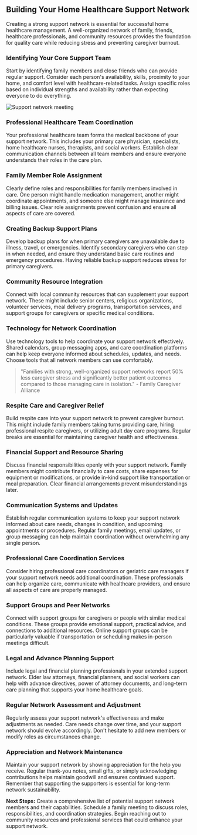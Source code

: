 ## Building Your Home Healthcare Support Network

Creating a strong support network is essential for successful home healthcare management. A well-organized network of family, friends, healthcare professionals, and community resources provides the foundation for quality care while reducing stress and preventing caregiver burnout.

### Identifying Your Core Support Team

Start by identifying family members and close friends who can provide regular support. Consider each person's availability, skills, proximity to your home, and comfort level with healthcare-related tasks. Assign specific roles based on individual strengths and availability rather than expecting everyone to do everything.

![Support network meeting](https://images.unsplash.com/photo-1573497019940-1c28c88b4f3e?w=600&h=300&fit=crop)

### Professional Healthcare Team Coordination

Your professional healthcare team forms the medical backbone of your support network. This includes your primary care physician, specialists, home healthcare nurses, therapists, and social workers. Establish clear communication channels between all team members and ensure everyone understands their roles in the care plan.

### Family Member Role Assignment

Clearly define roles and responsibilities for family members involved in care. One person might handle medication management, another might coordinate appointments, and someone else might manage insurance and billing issues. Clear role assignments prevent confusion and ensure all aspects of care are covered.

### Creating Backup Support Plans

Develop backup plans for when primary caregivers are unavailable due to illness, travel, or emergencies. Identify secondary caregivers who can step in when needed, and ensure they understand basic care routines and emergency procedures. Having reliable backup support reduces stress for primary caregivers.

### Community Resource Integration

Connect with local community resources that can supplement your support network. These might include senior centers, religious organizations, volunteer services, meal delivery programs, transportation services, and support groups for caregivers or specific medical conditions.

### Technology for Network Coordination

Use technology tools to help coordinate your support network effectively. Shared calendars, group messaging apps, and care coordination platforms can help keep everyone informed about schedules, updates, and needs. Choose tools that all network members can use comfortably.

> "Families with strong, well-organized support networks report 50% less caregiver stress and significantly better patient outcomes compared to those managing care in isolation." - Family Caregiver Alliance

### Respite Care and Caregiver Relief

Build respite care into your support network to prevent caregiver burnout. This might include family members taking turns providing care, hiring professional respite caregivers, or utilizing adult day care programs. Regular breaks are essential for maintaining caregiver health and effectiveness.

### Financial Support and Resource Sharing

Discuss financial responsibilities openly with your support network. Family members might contribute financially to care costs, share expenses for equipment or modifications, or provide in-kind support like transportation or meal preparation. Clear financial arrangements prevent misunderstandings later.

### Communication Systems and Updates

Establish regular communication systems to keep your support network informed about care needs, changes in condition, and upcoming appointments or procedures. Regular family meetings, email updates, or group messaging can help maintain coordination without overwhelming any single person.

### Professional Care Coordination Services

Consider hiring professional care coordinators or geriatric care managers if your support network needs additional coordination. These professionals can help organize care, communicate with healthcare providers, and ensure all aspects of care are properly managed.

### Support Groups and Peer Networks

Connect with support groups for caregivers or people with similar medical conditions. These groups provide emotional support, practical advice, and connections to additional resources. Online support groups can be particularly valuable if transportation or scheduling makes in-person meetings difficult.

### Legal and Advance Planning Support

Include legal and financial planning professionals in your extended support network. Elder law attorneys, financial planners, and social workers can help with advance directives, power of attorney documents, and long-term care planning that supports your home healthcare goals.

### Regular Network Assessment and Adjustment

Regularly assess your support network's effectiveness and make adjustments as needed. Care needs change over time, and your support network should evolve accordingly. Don't hesitate to add new members or modify roles as circumstances change.

### Appreciation and Network Maintenance

Maintain your support network by showing appreciation for the help you receive. Regular thank-you notes, small gifts, or simply acknowledging contributions helps maintain goodwill and ensures continued support. Remember that supporting the supporters is essential for long-term network sustainability.

**Next Steps:** Create a comprehensive list of potential support network members and their capabilities. Schedule a family meeting to discuss roles, responsibilities, and coordination strategies. Begin reaching out to community resources and professional services that could enhance your support network.